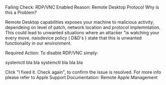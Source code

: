Failing Check: RDP/VNC Enabled
Reason: Remote Desktop Protocol 
Why is this a Problem?

Remote Desktop capabilities exposes your machine to malicious activity, dependeing on level of patch, network location and protocol implemntation. This could lead to unwanted situations where an attacker "is watching your every move. naisdevice policy ( D&D's ) state that this is unwanted functionality in our environment. 

Required Action:
To disable RDP/VNC simply:

systemctl bla bla
systemctl bla bla bla


Click "I fixed it. Check again", to confirm the issue is resolved.
For more info please refer to Apple Support Documentation: Remote Apple Management